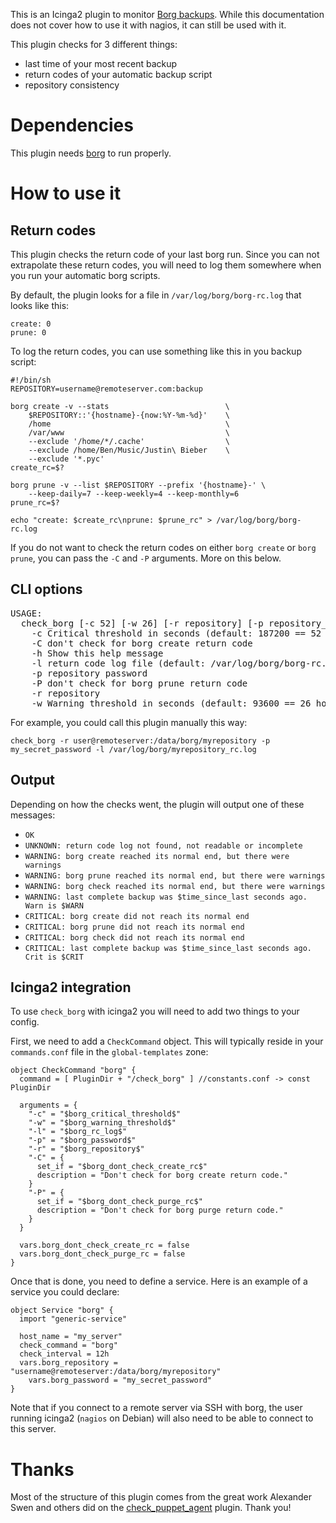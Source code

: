 This is an Icinga2 plugin to monitor [Borg backups][borg]. While this
documentation does not cover how to use it with nagios, it can still be used
with it.

[borg]: https://borgbackup.readthedocs.io/en/stable/index.html

This plugin checks for 3 different things:

* last time of your most recent backup
* return codes of your automatic backup script
* repository consistency

# Dependencies

This plugin needs [borg][borg] to run properly.

# How to use it

## Return codes

This plugin checks the return code of your last borg run. Since you can not
extrapolate these return codes, you will need to log them somewhere when you
run your automatic borg scripts.

By default, the plugin looks for a file in `/var/log/borg/borg-rc.log` that
looks like this:

```
create: 0
prune: 0
```

To log the return codes, you can use something like this in you backup script:

```
#!/bin/sh
REPOSITORY=username@remoteserver.com:backup

borg create -v --stats                          \
    $REPOSITORY::'{hostname}-{now:%Y-%m-%d}'    \
    /home                                       \
    /var/www                                    \
    --exclude '/home/*/.cache'                  \
    --exclude /home/Ben/Music/Justin\ Bieber    \
    --exclude '*.pyc'
create_rc=$?

borg prune -v --list $REPOSITORY --prefix '{hostname}-' \
    --keep-daily=7 --keep-weekly=4 --keep-monthly=6
prune_rc=$?
  
echo "create: $create_rc\nprune: $prune_rc" > /var/log/borg/borg-rc.log
```

If you do not want to check the return codes on either `borg create` or `borg prune`,
you can pass the `-C` and `-P` arguments. More on this below.

## CLI options

<pre>
USAGE: 
  check_borg [-c 52] [-w 26] [-r repository] [-p repository_password] [-l return_code_log][-CPh]
    -c Critical threshold in seconds (default: 187200 == 52 hours)
    -C don't check for borg create return code
    -h Show this help message
    -l return code log file (default: /var/log/borg/borg-rc.log)
    -p repository password
    -P don't check for borg prune return code
    -r repository
    -w Warning threshold in seconds (default: 93600 == 26 hours)
</pre>

For example, you could call this plugin manually this way:

```
check_borg -r user@remoteserver:/data/borg/myrepository -p my_secret_password -l /var/log/borg/myrepository_rc.log
```

## Output

Depending on how the checks went, the plugin will output one of these messages:

* `OK`
* `UNKNOWN: return code log not found, not readable or incomplete`
* `WARNING: borg create reached its normal end, but there were warnings`
* `WARNING: borg prune reached its normal end, but there were warnings`
* `WARNING: borg check reached its normal end, but there were warnings`
* `WARNING: last complete backup was $time_since_last seconds ago. Warn is $WARN`
* `CRITICAL: borg create did not reach its normal end`
* `CRITICAL: borg prune did not reach its normal end`
* `CRITICAL: borg check did not reach its normal end `
* `CRITICAL: last complete backup was $time_since_last seconds ago. Crit is $CRIT`

## Icinga2 integration

To use `check_borg` with icinga2 you will need to add two things to your config.

First, we need to add a `CheckCommand` object. This will typically reside in
your `commands.conf` file in the `global-templates` zone:

```
object CheckCommand "borg" {
  command = [ PluginDir + "/check_borg" ] //constants.conf -> const PluginDir

  arguments = {
    "-c" = "$borg_critical_threshold$"
    "-w" = "$borg_warning_threshold$"
    "-l" = "$borg_rc_log$"
    "-p" = "$borg_password$"
    "-r" = "$borg_repository$"
    "-C" = {
      set_if = "$borg_dont_check_create_rc$"
      description = "Don't check for borg create return code."
    }
    "-P" = {
      set_if = "$borg_dont_check_purge_rc$"
      description = "Don't check for borg purge return code."
    }
  }

  vars.borg_dont_check_create_rc = false
  vars.borg_dont_check_purge_rc = false
}
```

Once that is done, you need to define a service. Here is an example of a service
you could declare:

```
object Service "borg" {
  import "generic-service"

  host_name = "my_server"
  check_command = "borg"
  check_interval = 12h
  vars.borg_repository = "username@remoteserver:/data/borg/myrepository"
	vars.borg_password = "my_secret_password"
}
```

Note that if you connect to a remote server via SSH with borg, the user running
icinga2 (`nagios` on Debian) will also need to be able to connect to this server.

# Thanks

Most of the structure of this plugin comes from the great work Alexander Swen
and others did on the [check_puppet_agent][] plugin. Thank you!

[check_puppet_agent]: https://github.com/aswen/nagios-plugins.git
